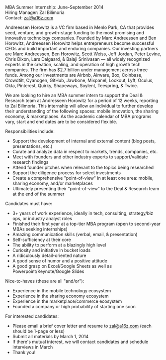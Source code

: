 MBA Summer Internship: June-September 2014 <br>
Hiring Manager: Zal Bilimoria <br>
Contact: zal@a16z.com <br>

Andreessen Horowitz is a VC firm based in Menlo Park, CA that provides seed, venture, and growth-stage
funding to the most promising and innovative technology companies. Founded by Marc Andreessen and Ben
Horowitz, Andreessen Horowitz helps entrepreneurs become successful CEOs and build important and enduring
companies. Our investing partners are Marc Andreessen, Ben Horowitz, Scott Weiss, Jeff Jordan, Peter Levine,
Chris Dixon, Lars Dalgaard, & Balaji Srinivasan — all widely recognized experts in the creation, scaling,
and operation of high growth tech companies. The firm has $2.7 billion under management across three funds.
Among our investments are Airbnb, Airware, Box, Coinbase, Crowdtilt, Cyanogen, GitHub, Jawbone, Mixpanel,
Lookout, Lyft, Oculus, Okta, Pinterest, Quirky, Shapeways, Soylent, Teespring, & Twice.

We are looking to hire an MBA summer intern to support the Deal & Research team at Andresseen Horowitz for
a period of 12 weeks, reporting to Zal Bilimoria. This internship will allow an individual to further
develop their understanding of the following spaces: mobile innovation, the sharing economy, & marketplaces.
As the academic calendar of MBA programs vary, start and end dates are to be considered flexible.

Responsibilities include:
- Support the development of internal and external content (blog posts, presentations, etc.)
- Curate and analyze data in respect to markets, trends, companies, etc.
- Meet with founders and other industry experts to support/validate research findings
- Attend founder pitches when relevant to the topics being researched
- Support the diligence process for select investments
- Create a comprehensive "point-of-view" in at least one area: mobile, sharing economy, and/or marketplaces
- Ultimately presenting their "point-of-view" to the Deal & Research team at the end of the summer

Candidates must have:
- 3+ years of work experience, ideally in tech, consulting, strategy/biz ops, or industry analyst roles
- Finished their first year at a top-tier MBA program (open to second-year MBAs seeking internships)
- Amazing communication skills (verbal, email, & presentation)
- Self-sufficiency at their core
- The ability to perform at a blazingly high level
- Curiosity and initiative in bucket loads
- A ridiculously detail-oriented nature
- A good sense of humor and a positive attitude
- A good grasp on Excel/Google Sheets as well as Powerpoint/Keynote/Google Slides

Nice-to-haves (these are all "and/or"):
- Experience in the mobile technology ecosystem
- Experience in the sharing economy ecosystem
- Experience in the marketplace/commerce ecosystem
- Founded a company or high probability of starting one soon

For interested candidates:
- Please email a brief cover letter and resume to zal@a16z.com (each should be 1-page or less)
- Submit all materials by March 1, 2014
- If there's mutual interest, we will contact candidates and schedule interviews in March
- Thank you!
